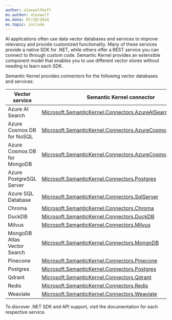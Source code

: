 ```yaml
---
author: alexwolfmsft
ms.author: alexwolf
ms.date: 07/29/2024
ms.topic: include
---
```


AI applications often use data vector databases and services to improve relevancy and provide customized functionality. Many of these services provide a native SDK for .NET, while others offer a REST service you can connect to through custom code. Semantic Kernel provides an extensible component model that enables you to use different vector stores without needing to learn each SDK.

Semantic Kernel provides connectors for the following vector databases and services:

| Vector service | Semantic Kernel connector | .NET SDK |
|----------------|---------------------------|----------|
| Azure AI Search               | [Microsoft.SemanticKernel.Connectors.AzureAISearch](https://www.nuget.org/packages/Microsoft.SemanticKernel.Connectors.AzureAISearch)        | [Azure.Search.Documents](https://www.nuget.org/packages/Azure.Search.Documents/)        |
| Azure Cosmos DB for NoSQL     | [Microsoft.SemanticKernel.Connectors.AzureCosmosDBNoSQL](https://www.nuget.org/packages/Microsoft.SemanticKernel.Connectors.AzureCosmosDBNoSQL)        | [Microsoft.Azure.Cosmos](https://www.nuget.org/packages/Microsoft.Azure.Cosmos/)        |
| Azure Cosmos DB for MongoDB   | [Microsoft.SemanticKernel.Connectors.AzureCosmosDBMongoDB](https://www.nuget.org/packages/Microsoft.SemanticKernel.Connectors.AzureCosmosDBMongoDB)        | [MongoDb.Driver](https://www.nuget.org/packages/MongoDB.Driver)        |
| Azure PostgreSQL Server       | [Microsoft.SemanticKernel.Connectors.Postgres](https://www.nuget.org/packages/Microsoft.SemanticKernel.Connectors.Postgres)                  | [Npgsql](https://www.nuget.org/packages/Npgsql/)        |
| Azure SQL Database            | [Microsoft.SemanticKernel.Connectors.SqlServer](https://www.nuget.org/packages/Microsoft.SemanticKernel.Connectors.SqlServer)                | [Microsoft.Data.SqlClient](https://www.nuget.org/packages/Microsoft.Data.SqlClient)        |
| Chroma                        | [Microsoft.SemanticKernel.Connectors.Chroma](https://www.nuget.org/packages/Microsoft.SemanticKernel.Connectors.Chroma)                        | NA        |
| DuckDB                        | [Microsoft.SemanticKernel.Connectors.DuckDB](https://www.nuget.org/packages/Microsoft.SemanticKernel.Connectors.DuckDB)                        | [DuckDB.NET.Data.Full](https://www.nuget.org/packages/DuckDB.NET.Data.Full)        |
| Milvus                        | [Microsoft.SemanticKernel.Connectors.Milvus](https://www.nuget.org/packages/Microsoft.SemanticKernel.Connectors.Milvus)                    | [Milvus.Client](https://www.nuget.org/packages/Milvus.Client)         |
| MongoDB Atlas Vector Search   | [Microsoft.SemanticKernel.Connectors.MongoDB](https://www.nuget.org/packages/Microsoft.SemanticKernel.Connectors.MongoDB)                 | [MongoDb.Driver](https://www.nuget.org/packages/MongoDB.Driver)       |
| Pinecone                      | [Microsoft.SemanticKernel.Connectors.Pinecone](https://www.nuget.org/packages/Microsoft.SemanticKernel.Connectors.Pinecone)            | [REST API](https://docs.pinecone.io/reference/api/introduction)       |
| Postgres                      | [Microsoft.SemanticKernel.Connectors.Postgres](https://www.nuget.org/packages/Microsoft.SemanticKernel.Connectors.Postgres)            | [Npgsql](https://www.nuget.org/packages/Npgsql/)        |
| Qdrant                        | [Microsoft.SemanticKernel.Connectors.Qdrant](https://www.nuget.org/packages/Microsoft.SemanticKernel.Connectors.Qdrant)               | [Qdrant.Client](https://www.nuget.org/packages/Qdrant.Client)         |
| Redis                         | [Microsoft.SemanticKernel.Connectors.Redis](https://www.nuget.org/packages/Microsoft.SemanticKernel.Connectors.Redis)                    |  [StackExchange.Redis](https://www.nuget.org/packages/StackExchange.Redis)       |
| Weaviate                      | [Microsoft.SemanticKernel.Connectors.Weaviate](https://www.nuget.org/packages/Microsoft.SemanticKernel.Connectors.Weaviate)            | [REST API](https://weaviate.io/developers/weaviate/api/rest)       |

To discover .NET SDK and API support, visit the documentation for each respective service.
